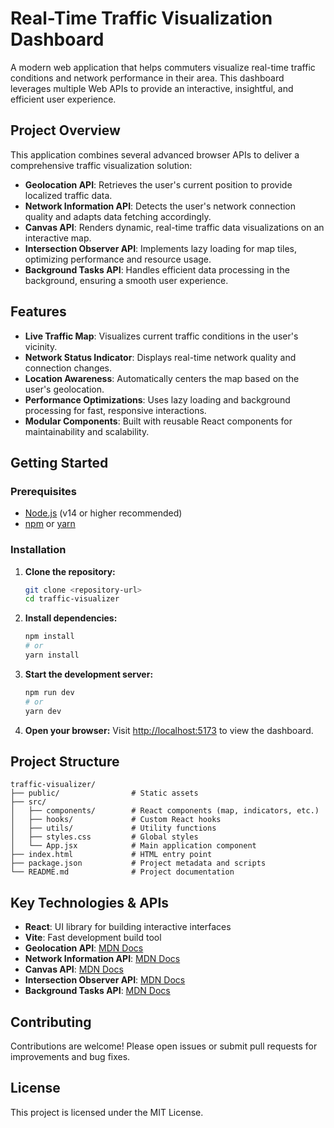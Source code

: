 # Real-Time Traffic Visualization Dashboard

A modern web application that helps commuters visualize real-time traffic conditions and network performance in their area. This dashboard leverages multiple Web APIs to provide an interactive, insightful, and efficient user experience.

## Project Overview

This application combines several advanced browser APIs to deliver a comprehensive traffic visualization solution:

- **Geolocation API**: Retrieves the user's current position to provide localized traffic data.
- **Network Information API**: Detects the user's network connection quality and adapts data fetching accordingly.
- **Canvas API**: Renders dynamic, real-time traffic data visualizations on an interactive map.
- **Intersection Observer API**: Implements lazy loading for map tiles, optimizing performance and resource usage.
- **Background Tasks API**: Handles efficient data processing in the background, ensuring a smooth user experience.

## Features

- **Live Traffic Map**: Visualizes current traffic conditions in the user's vicinity.
- **Network Status Indicator**: Displays real-time network quality and connection changes.
- **Location Awareness**: Automatically centers the map based on the user's geolocation.
- **Performance Optimizations**: Uses lazy loading and background processing for fast, responsive interactions.
- **Modular Components**: Built with reusable React components for maintainability and scalability.

## Getting Started

### Prerequisites
- [Node.js](https://nodejs.org/) (v14 or higher recommended)
- [npm](https://www.npmjs.com/) or [yarn](https://yarnpkg.com/)

### Installation

1. **Clone the repository:**
   ```bash
   git clone <repository-url>
   cd traffic-visualizer
   ```
2. **Install dependencies:**
   ```bash
   npm install
   # or
   yarn install
   ```
3. **Start the development server:**
   ```bash
   npm run dev
   # or
   yarn dev
   ```
4. **Open your browser:**
   Visit [http://localhost:5173](http://localhost:5173) to view the dashboard.

## Project Structure

```
traffic-visualizer/
├── public/                # Static assets
├── src/
│   ├── components/        # React components (map, indicators, etc.)
│   ├── hooks/             # Custom React hooks
│   ├── utils/             # Utility functions
│   ├── styles.css         # Global styles
│   └── App.jsx            # Main application component
├── index.html             # HTML entry point
├── package.json           # Project metadata and scripts
└── README.md              # Project documentation
```

## Key Technologies & APIs

- **React**: UI library for building interactive interfaces
- **Vite**: Fast development build tool
- **Geolocation API**: [MDN Docs](https://developer.mozilla.org/en-US/docs/Web/API/Geolocation_API)
- **Network Information API**: [MDN Docs](https://developer.mozilla.org/en-US/docs/Web/API/Network_Information_API)
- **Canvas API**: [MDN Docs](https://developer.mozilla.org/en-US/docs/Web/API/Canvas_API)
- **Intersection Observer API**: [MDN Docs](https://developer.mozilla.org/en-US/docs/Web/API/Intersection_Observer_API)
- **Background Tasks API**: [MDN Docs](https://developer.mozilla.org/en-US/docs/Web/API/Background_Tasks_API)

## Contributing

Contributions are welcome! Please open issues or submit pull requests for improvements and bug fixes.

## License

This project is licensed under the MIT License.
